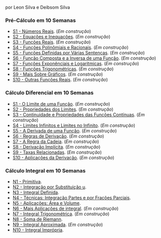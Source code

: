 por Leon Silva e Deibsom Silva


### Pré-Cálculo em 10 Semanas 
- [S1 - Números Reais](https://ldsufrpe.github.io/calculo/SS1). (*Em construção*)
- [S2 - Equações e Inequações](https://ldsufrpe.github.io/calculo/SS1). (*Em construção*)
- [S3 - Funções Reais](https://ldsufrpe.github.io/calculo/SS1). (*Em construção*)
- [S4 - Funções Polinômiais e Racionais](https://ldsufrpe.github.io/calculo/SS1). (*Em construção*)
- [S5 - Funções Definidas por Várias Sentenças](https://ldsufrpe.github.io/calculo/SS1). (*Em construção*)
- [S6 - Função Composta e a Inversa de uma Função](https://ldsufrpe.github.io/calculo/SS1). (*Em construção*)
- [S7 - Funções Exponênciais e Logaritmicas](https://ldsufrpe.github.io/calculo/SS1). (*Em construção*)
- [S8 - Funções Trigonométricas](https://ldsufrpe.github.io/calculo/SS1). (*Em construção*)
- [S9 - Mais Sobre Gráficos](https://ldsufrpe.github.io/calculo/SS1). (*Em construção*)
- [S10 - Outras Funções Reais](https://ldsufrpe.github.io/calculo/SS1). (*Em construção*)





### Cálculo Diferencial em 10 Semanas
- [S1 - O Limite de uma Função](https://ldsufrpe.github.io/calculo/SS1). (*Em construção*)
- [S2 - Propriedades dos Limites](https://ldsufrpe.github.io/calculo/SS1). (*Em construção*)
- [S3 - Continuidade e Propriedades das Funções Contínuas](https://ldsufrpe.github.io/calculo/SS1). (*Em construção*) 
- [S4 - Limites Infinitos e Limites no Infinito](https://ldsufrpe.github.io/calculo/SS1). (*Em construção*) 
- [S5 - A Derivada de uma Função](https://ldsufrpe.github.io/calculo/SS1). (*Em construção*) 
- [S6 - Regras de Derivação](https://ldsufrpe.github.io/calculo/SS1). (*Em construção*) 
- [S7 - A Regra da Cadeia](https://ldsufrpe.github.io/calculo/SS1). (*Em construção*) 
- [S8 - Derivação Implícita](https://ldsufrpe.github.io/calculo/SS1). (*Em construção*) 
- [S9 - Taxas Relacionadas](https://ldsufrpe.github.io/calculo/SS1). (*Em construção*) 
- [S10 - Aplicações da Derivação](https://ldsufrpe.github.io/calculo/SS1). (*Em construção*) 





### Cálculo Integral em 10 Semanas


- [N1 - Primitiva](https://ldsufrpe.github.io/calculo/N1/).
- [N2 - Integração por Substituição u](https://ldsufrpe.github.io/calculo/N2/).
- [N3 - Integral Definida](https://ldsufrpe.github.io/calculo/N3/).
- [N4 - Técnicas: Integração Partes e por Frações Parciais](https://ldsufrpe.github.io/calculo/N4/).
- [N5 - Aplicações: Área e Volume](https://ldsufrpe.github.io/calculo/N5/).
- [N6 - Mais Aplicações de integral](https://ldsufrpe.github.io/calculo/N6/). (*Em construção*)
- [N7 - Integral Trigonométrica](https://ldsufrpe.github.io/calculo/N7/). (*Em construção*)
- [N8 - Soma de Riemann](https://ldsufrpe.github.io/calculo/N8/).
- [N9 - Integral Aproximada](https://ldsufrpe.github.io/calculo/N9/). (*Em construção*)
- [N10 - Integral Imprópria](https://ldsufrpe.github.io/calculo/N10/).

